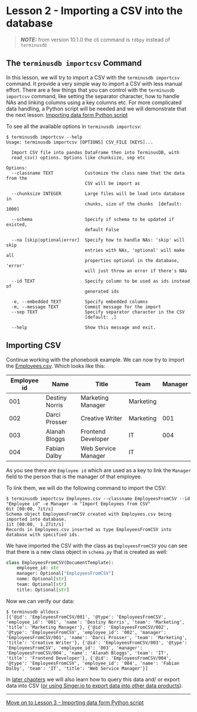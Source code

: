# Lesson 2 - Importing a CSV into the database

> **_NOTE:_** from version 10.1.0 the cli command is `tdbpy` instead of `terminusdb`

## The `terminusdb importcsv` Command

In this lesson, we will try to import a CSV with the `terminusdb importcsv` command. It provide a very simple way to import a CSV with less manual effort. There are a few things that you can control with the `terminusdb importcsv` command, like setting the separator character, how to handle NAs and linking columns using a key columns etc. For more complicated data handling, a Python script will be needed and we will demonstrate that the next lesson: [Importing data form Python script](lesson_3.md)

To see all the available options in `terminusdb importcsv`:

```
$ terminusdb importcsv --help
Usage: terminusdb importcsv [OPTIONS] CSV_FILE [KEYS]...

  Import CSV file into pandas DataFrame then into TerminusDB, with
  read_csv() options. Options like chunksize, sep etc

Options:
  --classname TEXT            Customize the class name that the data from the
                              CSV will be import as

  --chunksize INTEGER         Large files will be load into database in
                              chunks, size of the chunks  [default: 1000]

  --schema                    Specify if schema to be updated if existed,
                              default False

  --na [skip|optional|error]  Specify how to handle NAs: 'skip' will skip
                              entries with NAs, 'optional' will make all
                              properties optional in the database, 'error'
                              will just throw an error if there's NAs

  --id TEXT                   Specify column to be used as ids instead of
                              generated ids

  -e, --embedded TEXT         Specify embedded columns
  -m, --message TEXT          Commit message for the import
  --sep TEXT                  Specify separator character in the CSV
                              [default: ,]

  --help                      Show this message and exit.
```

## Importing CSV

Continue working with the phonebook example. We can now try to import the [Employees.csv](Employees.csv). Which looks like this:

| Employee id | Name           | Title               | Team        | Manager     |
| ----------- | -------------- | ------------------- | ----------- | ----------- |
| 001         | Destiny Norris | Marketing Manager   | Marketing   |             |
| 002         | Darci Prosser  | Creative Writer     | Marketing   | 001         |
| 003         | Alanah Bloggs  | Frontend Developer  | IT          | 004         |
| 004         | Fabian Dalby   | Web Service Manager | IT          |             |

As you see there are `Employee id` which are used as a key to link the `Manager` field to the person that is the manager of that employee.

To link them, we will do the following command to import the CSV:

```
$ terminusdb importcsv Employees.csv --classname EmployeesFromCSV --id "Employee id" -e Manager -m "Import Employees from CSV"
0it [00:00, ?it/s]
Schema object EmployeesFromCSV created with Employees.csv being imported into database.
1it [00:00,  1.27it/s]
Records in Employees.csv inserted as type EmployeesFromCSV into database with specified ids.
```

We have imported the CSV with the class as `EmployeesFromCSV` you can see that there is a new class object in `schema.py` that is created as well:

```python
class EmployeesFromCSV(DocumentTemplate):
    employee_id: str
    manager: Optional["EmployeesFromCSV"]
    name: Optional[str]
    team: Optional[str]
    title: Optional[str]
```

Now we can verify our data:

```
$ terminusdb alldocs
[{'@id': 'EmployeesFromCSV/001', '@type': 'EmployeesFromCSV', 'employee_id': '001', 'name': 'Destiny Norris', 'team': 'Marketing', 'title': 'Marketing Manager'}, {'@id': 'EmployeesFromCSV/002', '@type': 'EmployeesFromCSV', 'employee_id': '002', 'manager': 'EmployeesFromCSV/001', 'name': 'Darci Prosser', 'team': 'Marketing', 'title': 'Creative Writer'}, {'@id': 'EmployeesFromCSV/003', '@type': 'EmployeesFromCSV', 'employee_id': '003', 'manager': 'EmployeesFromCSV/004', 'name': 'Alanah Bloggs', 'team': 'IT', 'title': 'Frontend Developer'}, {'@id': 'EmployeesFromCSV/004', '@type': 'EmployeesFromCSV', 'employee_id': '004', 'name': 'Fabian Dalby', 'team': 'IT', 'title': 'Web Service Manager'}]
```

In [later chapters](lesson_5.md) we will also learn how to query this data and/ or export data into CSV ([or using Singer.io to export data into other data products](https://github.com/terminusdb/terminusdb-tutorials/tree/master/google_sheets/README.md)).

---

[Move on to Lesson 3 - Importing data form Python script](lesson_3.md)
